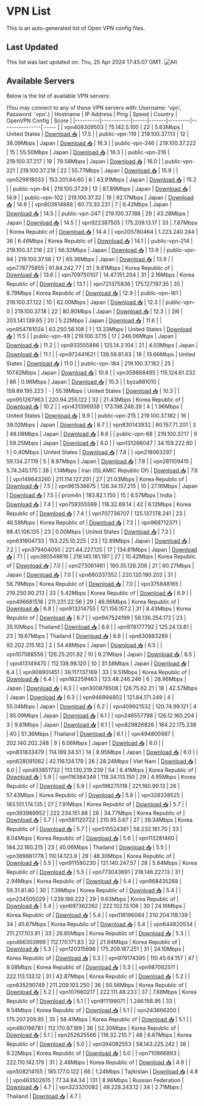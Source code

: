 # VPN List

This is an auto-generated list of Open VPN config files.

## Last Updated

This list was last updated on: Thu, 25 Apr 2024 17:45:07 GMT.
![Alt](https://repobeats.axiom.co/api/embed/186b98318ef1479477931607c1ad7d823f12451f.svg "Repobeats analytics image")

## Available Servers

Below is the list of available VPN servers:

(You may connect to any of these VPN servers with: Username: 'vpn', Password: 'vpn'.)
| Hostname | IP Address | Ping | Speed | Country | OpenVPN Config | Score |
|----------|------------|------|-------|---------|----------------| ----- |
| vpn408309503 | 75.142.5.100 | 22 | 5.63Mbps | United States | [Download 📥](./configs/server_0_US.ovpn) | 17.5 |
| public-vpn-119 | 219.100.37.113 | 12 | 38.09Mbps | Japan | [Download 📥](./configs/server_1_JP.ovpn) | 16.3 |
| public-vpn-246 | 219.100.37.222 | 15 | 55.50Mbps | Japan | [Download 📥](./configs/server_2_JP.ovpn) | 16.3 |
| public-vpn-216 | 219.100.37.217 | 19 | 79.58Mbps | Japan | [Download 📥](./configs/server_3_JP.ovpn) | 16.0 |
| public-vpn-221 | 219.100.37.218 | 22 | 55.77Mbps | Japan | [Download 📥](./configs/server_4_JP.ovpn) | 15.9 |
| vpn529818033 | 153.201.64.60 | 6 | 43.91Mbps | Japan | [Download 📥](./configs/server_5_JP.ovpn) | 15.2 |
| public-vpn-84 | 219.100.37.29 | 12 | 87.89Mbps | Japan | [Download 📥](./configs/server_6_JP.ovpn) | 14.9 |
| public-vpn-102 | 219.100.37.32 | 19 | 92.17Mbps | Japan | [Download 📥](./configs/server_7_JP.ovpn) | 14.8 |
| vpn803614888 | 60.73.30.231 | 7 | 6.42Mbps | Japan | [Download 📥](./configs/server_8_JP.ovpn) | 14.5 |
| public-vpn-247 | 219.100.37.188 | 29 | 43.28Mbps | Japan | [Download 📥](./configs/server_9_JP.ovpn) | 14.5 |
| vpn922387505 | 175.209.13.17 | 33 | 7.87Mbps | Korea Republic of | [Download 📥](./configs/server_10_KR.ovpn) | 14.4 |
| vpn205780464 | 1.223.240.244 | 36 | 6.46Mbps | Korea Republic of | [Download 📥](./configs/server_11_KR.ovpn) | 14.1 |
| public-vpn-214 | 219.100.37.216 | 22 | 56.32Mbps | Japan | [Download 📥](./configs/server_12_JP.ovpn) | 13.9 |
| public-vpn-94 | 219.100.37.56 | 17 | 65.36Mbps | Japan | [Download 📥](./configs/server_13_JP.ovpn) | 13.9 |
| vpn778775855 | 61.84.242.77 | 31 | 9.81Mbps | Korea Republic of | [Download 📥](./configs/server_14_KR.ovpn) | 13.6 |
| vpn709750107 | 14.47.151.204 | 31 | 2.16Mbps | Korea Republic of | [Download 📥](./configs/server_15_KR.ovpn) | 13.1 |
| vpn721375836 | 175.127.197.35 | 35 | 8.79Mbps | Korea Republic of | [Download 📥](./configs/server_16_KR.ovpn) | 12.9 |
| public-vpn-161 | 219.100.37.122 | 10 | 62.00Mbps | Japan | [Download 📥](./configs/server_17_JP.ovpn) | 12.3 |
| public-vpn-0 | 219.100.37.18 | 22 | 80.90Mbps | Japan | [Download 📥](./configs/server_18_JP.ovpn) | 12.3 |
| 2i6 | 203.141.139.65 | 20 | 5.22Mbps | Japan | [Download 📥](./configs/server_19_JP.ovpn) | 11.6 |
| vpn954781024 | 63.250.56.108 | 1 | 13.33Mbps | United States | [Download 📥](./configs/server_20_US.ovpn) | 11.5 |
| public-vpn-49 | 219.100.37.15 | 17 | 246.06Mbps | Japan | [Download 📥](./configs/server_21_JP.ovpn) | 11.2 |
| vpn933555886 | 125.14.2.104 | 21 | 4.03Mbps | Japan | [Download 📥](./configs/server_22_JP.ovpn) | 11.1 |
| vpn972441621 | 139.59.81.63 | 19 | 13.66Mbps | United States | [Download 📥](./configs/server_23_US.ovpn) | 11.0 |
| public-vpn-184 | 219.100.37.162 | 25 | 107.62Mbps | Japan | [Download 📥](./configs/server_24_JP.ovpn) | 10.8 |
| vpn359868495 | 115.124.61.232 | 86 | 0.96Mbps | Japan | [Download 📥](./configs/server_25_JP.ovpn) | 10.3 |
| byza881010 | 159.89.195.223 | - | 55.19Mbps | United States | [Download 📥](./configs/server_26_US.ovpn) | 10.3 |
| vpn951267963 | 220.94.255.122 | 32 | 21.43Mbps | Korea Republic of | [Download 📥](./configs/server_27_KR.ovpn) | 10.2 |
| vpn431396938 | 173.198.248.39 | 4 | 1.96Mbps | United States | [Download 📥](./configs/server_28_US.ovpn) | 9.9 |
| public-vpn-215 | 219.100.37.182 | 16 | 39.02Mbps | Japan | [Download 📥](./configs/server_29_JP.ovpn) | 8.7 |
| vpn830143932 | 60.157.71.201 | 3 | 48.08Mbps | Japan | [Download 📥](./configs/server_30_JP.ovpn) | 8.6 |
| public-vpn-68 | 219.100.37.17 | 9 | 59.25Mbps | Japan | [Download 📥](./configs/server_31_JP.ovpn) | 8.0 |
| vpn131266047 | 34.159.222.80 | 1 | 0.40Mbps | United States | [Download 📥](./configs/server_32_US.ovpn) | 7.8 |
| vpn218063297 | 59.134.27.119 | 5 | 8.87Mbps | Japan | [Download 📥](./configs/server_33_JP.ovpn) | 7.8 |
| vpn281109415 | 5.74.245.170 | 38 | 1.14Mbps | Iran (ISLAMIC Republic Of) | [Download 📥](./configs/server_34_IR.ovpn) | 7.6 |
| vpn149643260 | 211.114.127.201 | 27 | 21.03Mbps | Korea Republic of | [Download 📥](./configs/server_35_KR.ovpn) | 7.5 |
| vpn961536675 | 126.34.157.215 | 10 | 27.16Mbps | Japan | [Download 📥](./configs/server_36_JP.ovpn) | 7.5 |
| prom4n | 183.82.1.150 | 15 | 6.57Mbps | India | [Download 📥](./configs/server_37_IN.ovpn) | 7.4 |
| vpn759355599 | 118.32.69.14 | 42 | 6.12Mbps | Korea Republic of | [Download 📥](./configs/server_38_KR.ovpn) | 7.4 |
| vpn707736707 | 125.137.178.241 | 23 | 46.58Mbps | Korea Republic of | [Download 📥](./configs/server_39_KR.ovpn) | 7.3 |
| vpn968712371 | 98.41.106.135 | 23 | 0.00Mbps | United States | [Download 📥](./configs/server_40_US.ovpn) | 7.3 |
| vpn631804733 | 153.225.10.225 | 23 | 12.89Mbps | Japan | [Download 📥](./configs/server_41_JP.ovpn) | 7.2 |
| vpn379404050 | 221.44.227.125 | 17 | 134.81Mbps | Japan | [Download 📥](./configs/server_42_JP.ovpn) | 7.1 |
| vpn380548616 | 218.145.181.197 | 27 | 10.42Mbps | Korea Republic of | [Download 📥](./configs/server_43_KR.ovpn) | 7.0 |
| vpn273061461 | 180.35.126.206 | 21 | 60.27Mbps | Japan | [Download 📥](./configs/server_44_JP.ovpn) | 7.0 |
| vpn680207352 | 220.120.190.202 | 31 | 58.79Mbps | Korea Republic of | [Download 📥](./configs/server_45_KR.ovpn) | 7.0 |
| vpn375848165 | 219.250.90.213 | 33 | 5.42Mbps | Korea Republic of | [Download 📥](./configs/server_46_KR.ovpn) | 6.9 |
| vpn496681518 | 211.231.22.56 | 29 | 46.96Mbps | Korea Republic of | [Download 📥](./configs/server_47_KR.ovpn) | 6.8 |
| vpn913314755 | 121.156.157.2 | 31 | 8.43Mbps | Korea Republic of | [Download 📥](./configs/server_48_KR.ovpn) | 6.7 |
| vpn947524199 | 58.136.254.172 | 23 | 35.10Mbps | Thailand | [Download 📥](./configs/server_49_TH.ovpn) | 6.6 |
| vpn978177792 | 125.24.13.81 | 23 | 19.67Mbps | Thailand | [Download 📥](./configs/server_50_TH.ovpn) | 6.6 |
| vpn630883289 | 92.202.215.162 | 2 | 54.48Mbps | Japan | [Download 📥](./configs/server_51_JP.ovpn) | 6.5 |
| vpn107568556 | 126.25.201.92 | 10 | 9.21Mbps | Japan | [Download 📥](./configs/server_52_JP.ovpn) | 6.5 |
| vpn413149470 | 112.138.98.120 | 10 | 31.58Mbps | Japan | [Download 📥](./configs/server_53_JP.ovpn) | 6.4 |
| vpn908901451 | 39.117.137.169 | 33 | 9.51Mbps | Korea Republic of | [Download 📥](./configs/server_54_KR.ovpn) | 6.4 |
| vpn182259463 | 123.48.246.246 | 6 | 28.96Mbps | Japan | [Download 📥](./configs/server_55_JP.ovpn) | 6.3 |
| vpn300876508 | 126.75.62.21 | 18 | 42.57Mbps | Japan | [Download 📥](./configs/server_56_JP.ovpn) | 6.3 |
| vpn946994802 | 121.84.171.249 | 4 | 55.04Mbps | Japan | [Download 📥](./configs/server_57_JP.ovpn) | 6.2 |
| vpn409921532 | 120.74.99.121 | 4 | 95.09Mbps | Japan | [Download 📥](./configs/server_58_JP.ovpn) | 6.1 |
| vpn246557798 | 126.12.160.204 | 3 | 9.81Mbps | Japan | [Download 📥](./configs/server_59_JP.ovpn) | 6.1 |
| vpn829826826 | 184.22.175.238 | 40 | 51.36Mbps | Thailand | [Download 📥](./configs/server_60_TH.ovpn) | 6.1 |
| vpn494800987 | 202.140.202.248 | 9 | 6.06Mbps | Japan | [Download 📥](./configs/server_61_JP.ovpn) | 6.0 |
| vpn831833479 | 114.189.34.51 | 14 | 8.95Mbps | Japan | [Download 📥](./configs/server_62_JP.ovpn) | 6.0 |
| vpn628091062 | 42.116.124.179 | 26 | 28.24Mbps | Viet Nam | [Download 📥](./configs/server_63_VN.ovpn) | 6.0 |
| vpn493851732 | 113.130.219.239 | 54 | 8.41Mbps | Korea Republic of | [Download 📥](./configs/server_64_KR.ovpn) | 5.9 |
| vpn116384348 | 118.34.113.150 | 29 | 4.95Mbps | Korea Republic of | [Download 📥](./configs/server_65_KR.ovpn) | 5.9 |
| vpn198275116 | 221.160.99.13 | 26 | 57.43Mbps | Korea Republic of | [Download 📥](./configs/server_66_KR.ovpn) | 5.8 |
| vpn328338525 | 183.101.174.135 | 27 | 7.91Mbps | Korea Republic of | [Download 📥](./configs/server_67_KR.ovpn) | 5.7 |
| vpn393989952 | 222.234.151.88 | 28 | 34.77Mbps | Korea Republic of | [Download 📥](./configs/server_68_KR.ovpn) | 5.7 |
| vpn581120722 | 210.95.5.67 | 27 | 39.34Mbps | Korea Republic of | [Download 📥](./configs/server_69_KR.ovpn) | 5.7 |
| vpn515524381 | 58.232.181.70 | 33 | 8.04Mbps | Korea Republic of | [Download 📥](./configs/server_70_KR.ovpn) | 5.6 |
| vpn113281460 | 184.22.160.215 | 23 | 40.06Mbps | Thailand | [Download 📥](./configs/server_71_TH.ovpn) | 5.5 |
| vpn389881778 | 110.14.123.9 | 29 | 48.30Mbps | Korea Republic of | [Download 📥](./configs/server_72_KR.ovpn) | 5.5 |
| vpn911590230 | 121.140.247.57 | 28 | 5.84Mbps | Korea Republic of | [Download 📥](./configs/server_73_KR.ovpn) | 5.5 |
| vpn773043691 | 218.146.227.13 | 31 | 2.94Mbps | Korea Republic of | [Download 📥](./configs/server_74_KR.ovpn) | 5.4 |
| vpn968435268 | 59.31.81.80 | 30 | 7.39Mbps | Korea Republic of | [Download 📥](./configs/server_75_KR.ovpn) | 5.4 |
| vpn234505029 | 1.239.186.222 | 29 | 9.63Mbps | Korea Republic of | [Download 📥](./configs/server_76_KR.ovpn) | 5.4 |
| vpn697362262 | 222.102.13.106 | 30 | 24.16Mbps | Korea Republic of | [Download 📥](./configs/server_77_KR.ovpn) | 5.4 |
| vpn116196084 | 210.204.118.139 | 34 | 45.67Mbps | Korea Republic of | [Download 📥](./configs/server_78_KR.ovpn) | 5.4 |
| vpn644820534 | 211.217.103.91 | 33 | 26.85Mbps | Korea Republic of | [Download 📥](./configs/server_79_KR.ovpn) | 5.3 |
| vpn466303999 | 112.170.171.83 | 32 | 21.94Mbps | Korea Republic of | [Download 📥](./configs/server_80_KR.ovpn) | 5.3 |
| vpn120315696 | 175.209.187.251 | 31 | 24.10Mbps | Korea Republic of | [Download 📥](./configs/server_81_KR.ovpn) | 5.3 |
| vpn979174395 | 110.45.64.157 | 47 | 9.08Mbps | Korea Republic of | [Download 📥](./configs/server_82_KR.ovpn) | 5.3 |
| vpn987062511 | 222.113.133.12 | 31 | 42.87Mbps | Korea Republic of | [Download 📥](./configs/server_83_KR.ovpn) | 5.2 |
| vpn635290749 | 211.209.103.250 | 36 | 50.56Mbps | Korea Republic of | [Download 📥](./configs/server_84_KR.ovpn) | 5.2 |
| vpn107660217 | 222.111.48.233 | 37 | 7.88Mbps | Korea Republic of | [Download 📥](./configs/server_85_KR.ovpn) | 5.1 |
| vpn911199071 | 1.246.158.95 | 33 | 9.54Mbps | Korea Republic of | [Download 📥](./configs/server_86_KR.ovpn) | 5.1 |
| vpn243666200 | 175.207.209.85 | 35 | 58.41Mbps | Korea Republic of | [Download 📥](./configs/server_87_KR.ovpn) | 5.1 |
| vpn480196781 | 112.170.97.189 | 36 | 52.30Mbps | Korea Republic of | [Download 📥](./configs/server_88_KR.ovpn) | 5.1 |
| vpn252625566 | 116.32.210.7 | 48 | 6.67Mbps | Korea Republic of | [Download 📥](./configs/server_89_KR.ovpn) | 5.0 |
| vpn394082553 | 58.143.225.242 | 38 | 9.22Mbps | Korea Republic of | [Download 📥](./configs/server_90_KR.ovpn) | 5.0 |
| vpn710866893 | 222.110.142.179 | 31 | 2.48Mbps | Korea Republic of | [Download 📥](./configs/server_91_KR.ovpn) | 4.9 |
| vpn508214155 | 185.177.0.122 | 66 | 1.24Mbps | Tajikistan | [Download 📥](./configs/server_92_TJ.ovpn) | 4.8 |
| vpn463502615 | 77.34.84.34 | 131 | 8.96Mbps | Russian Federation | [Download 📥](./configs/server_93_RU.ovpn) | 4.7 |
| vpn323320082 | 49.228.243.12 | 34 | 2.71Mbps | Thailand | [Download 📥](./configs/server_94_TH.ovpn) | 4.7 |
